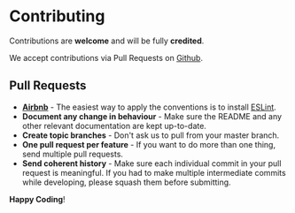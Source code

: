 # Contributing

Contributions are **welcome** and will be fully **credited**.

We accept contributions via Pull Requests on [Github](https://github.com/jonatanflores/github-explorer).

## Pull Requests

- **[Airbnb](https://github.com/airbnb/javascript/blob/master/README.md)** - The easiest way to apply the conventions is to install [ESLint](https://eslint.org/).
- **Document any change in behaviour** - Make sure the README and any other relevant documentation are kept up-to-date.
- **Create topic branches** - Don't ask us to pull from your master branch.
- **One pull request per feature** - If you want to do more than one thing, send multiple pull requests.
- **Send coherent history** - Make sure each individual commit in your pull request is meaningful. If you had to make multiple intermediate commits while developing, please squash them before submitting.

**Happy Coding**!
